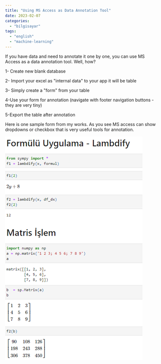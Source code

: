 ```yaml
---
title: "Using MS Access as Data Annotation Tool"
date: 2023-02-07
categories: 
  - "bilgisayar"
tags: 
  - "english"
  - "machine-learning"
---
```


If you have data and need to annotate it one by one, you can use MS Access as a data annotation tool. Well, how?

1- Create new blank database

2- Import your excel as "internal data" to your app it will be table

3- Simply create a "form" from your table

4-Use your form for annotation (navigate with footer navigation buttons -they are very tiny)

5-Export the table after annotation

Here is one sample form from my works. As you see MS access can show dropdowns or checkbox that is very useful tools for annotation.

[![](/images/image-1.png)](https://suatatan.wordpress.com/wp-content/uploads/2023/02/image-1.png)
